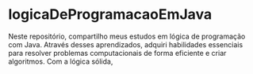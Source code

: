# logicaDeProgramacaoEmJava
 Neste repositório, compartilho meus estudos em lógica de programação com Java. Através desses aprendizados, adquiri habilidades essenciais para resolver problemas computacionais de forma eficiente e criar algoritmos. Com a lógica sólida,
